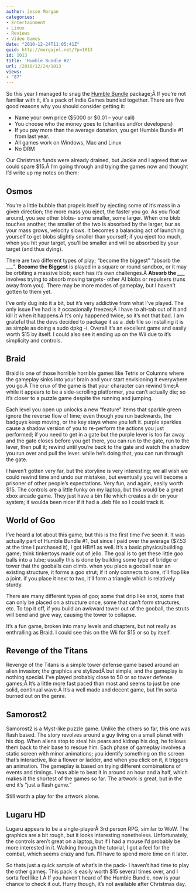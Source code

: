 ```yaml
---
author: Jesse Morgan
categories:
- Entertainment
- Linux
- Reviews
- Video Games
date: "2010-12-24T11:05:41Z"
guid: http://morgajel.net/?p=1013
id: 1013
title: 'Humble Bundle #2'
url: /2010/12/24/1013
views:
- "87"
---
```


So this year I managed to snag the [Humble Bundle](http://www.humblebundle.com/) package;Â If you’re not familiar with it, it’s a pack of Indie Games bundled together. There are five good reasons why you should consider getting it:

- Name your own price ($5000 or $0.01 – your call)
- You choose who the money goes to (charities and/or developers)
- If you pay more than the average donation, you get Humble Bundle #1 from last year.
- All games work on Windows, Mac and Linux
- No DRM

Our Christmas funds were already drained, but Jackie and I agreed that we could spare $15.Â I’m going through and trying the games now and thought I’d write up my notes on them:

## Osmos

You’re a little bubble that propels itself by ejecting some of it’s mass in a given direction; the more mass you eject, the faster you go. As you float around, you see other blobs- some smaller, some larger. When one blob touches another, the smaller of the two is absorbed by the larger, bur as your mass grows, velocity slows. It becomes a balancing act of launching yourself to get blobs slightly smaller than yourself; if you eject too much, when you hit your target, you’ll be smaller and will be absorbed by your target (and thus dying).

There are two different types of play; “become the biggest” “absorb the \_\_\_”. **Become the Biggest** is played in a square or round sandbox, or it may be orbiting a massive blob; each has it’s own challenges.Â  **Absorb the \_\_\_** involves trying to absorb moving targets- other AI blobs or repulsers (runs away from you). There may be more modes of gameplay, but I haven’t gotten to them yet.

I’ve only dug into it a bit, but it’s very addictive from what I’ve played. The only issue I’ve had is it occasionally freezes;Â I have to alt-tab out of it and kill it when it happens.Â It’s only happened twice, so it’s not that bad. I am grateful that the devs decided to package it as a .deb file so installing it is as simple as doing a sudo dpkg -i. Overall it’s an excellent game and easily worth $15 by itself. I could also see it ending up on the Wii due to it’s simplicity and controls.

## Braid

Braid is one of those horrible horrible games like Tetris or Columns where the gameplay sinks into your brain and your start envisioning it everywhere you go.Â The crux of the game is that your character can rewind time;Â while it appears to be a side-scrolling platformer, you can’t actually die; so it’s closer to a puzzle game despite the running and jumping.

Each level you open up unlocks a new “feature” items that sparkle green ignore the reverse flow of time; even though you run backwards, the badguys keep moving, or the key stays where you left it. purple sparkles cause a shadow version of you to re-perform the actions you just performed; if you need to get in a gate but the purple lever is too far away and the gate closes before you get there, you can run to the gate, run to the lever, then pull it; rewind until you’re back to the gate and watch the shadow you run over and pull the lever. while he’s doing that, you can run through the gate.

I haven’t gotten very far, but the storyline is very interesting; we all wish we could rewind time and undo our mistakes, but eventually you will become a prisoner of other people’s expectations. Very fun, and again, easily worth $15. The controls are a little funky on my laptop, but this would be a great xbox arcade game. They just have a bin file which creates a dir on your system; it woulda been nicer if it had a .deb file so I could track it.

## World of Goo

I’ve heard a lot about this game, but this is the first time I’ve seen it. It was actually part of Humble Bundle #1, but since I paid over the average ($7.53 at the time I purchased it), I got HB#1 as well. It’s a basic physics/building game; think tinkertoys made out of jello. The goal is to get these little goo balls into a tube; usually this is done by building some type of bridge or tower that the gooballs can climb. when you place a gooball near an existing structure, it forms a goo strut; if it only connects to one, it’ll flop like a joint. if you place it next to two, it’ll form a triangle which is relatively sturdy.

There are many different types of goo; some that drip like snot, some that can only be placed on a structure once, some that can’t form structures, etc. To top it off, if you build an awkward tower out of the gooball, the struts will bend and give way, causing the tower to collapse.

It’s a fun game, broken into many levels and chapters, but not really as enthralling as Braid. I could see this on the Wii for $15 or so by itself.

## Revenge of the Titans

Revenge of the Titans is a simple tower defense game based around an alien invasion; the graphics are stylizedÂ but simple, and the gameplay is nothing special. I’ve played probably close to 50 or so tower defense games;Â It’s a little more fast paced than most and seems to just be one solid, continual wave.Â It’s a well made and decent game, but I’m sorta burned out on the genre.

## Samorost2

Samorost2 is a Myst-like puzzle game. Unlike the others so far, this one was flash based. The story revolves around a guy living on a small planet with his dog. When aliens stop to steal his pears and kidnap his dog, he follows them back to their base to rescue him. Each phase of gameplay involves a static screen with minor animations; you identify something on the screen that’s interactive, like a flower or ladder, and when you click on it, it triggers an animation. The gameplay is based on trying different combinations of events and timings. I was able to beat it in around an hour and a half, which makes it the shortest of the games so far. The artwork is great, but in the end it’s “just a flash game.”

Still worth a play for the artwork alone.

## Lugaru HD

Lugaru appears to be a single-playerÂ 3rd person RPG, similar to WoW. The graphics are a bit rough, but it looks interesting nonetheless. Unfortunately, the controls aren’t great on a laptop, but if I had a mouse I’d probably be more interested in it. Walking through the tutorial, I got a feel for the combat, which seems crazy and fun. I’ll have to spend more time on it later.

So thats just a quick sample of what’s in the pack- I haven’t had time to play the other games. This pack is easily worth $15 several times over, and I sorta feel like I.Â If you haven’t heard of the Humble Bundle, now is your chance to check it out. Hurry though, it’s not available after Christmas day.